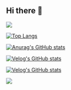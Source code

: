 ## Hi there 👋

<!--
**jklee3409/jklee3409** is a ✨ _special_ ✨ repository because its `README.md` (this file) appears on your GitHub profile.

Here are some ideas to get you started:

- 🔭 I’m currently working on ...
- 🌱 I’m currently learning ...
- 👯 I’m looking to collaborate on ...
- 🤔 I’m looking for help with ...
- 💬 Ask me about ...
- 📫 How to reach me: ...
- 😄 Pronouns: ...
- ⚡ Fun fact: ...
-->

<img src="https://capsule-render.vercel.app/api?type=waving&color=BDBDC8&height=150&section=header" />

[![Top Langs](https://github-readme-stats.vercel.app/api/top-langs/?username=jklee3409)](https://github.com/anuraghazra/github-readme-stats)

[![Anurag's GitHub stats](https://github-readme-stats.vercel.app/api?username=jklee3409)](https://github.com/anuraghazra/github-readme-stats)

[![Velog's GitHub stats](https://velog-readme-stats.vercel.app/api/badge?name=jklee3409)](https://velog.io/@jklee3409/posts)

[![Velog's GitHub stats](https://velog-readme-stats.vercel.app/api?name=jklee3409)](https://velog.io/@jklee3409/posts)

<img src="https://capsule-render.vercel.app/api?type=waving&color=BDBDC8&height=150&section=footer" />


